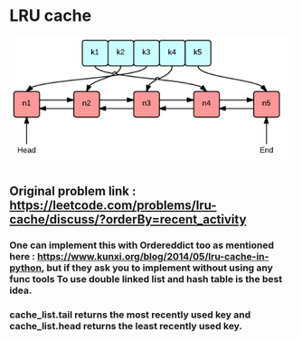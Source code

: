 # LRU cache

![LRU cache](https://github.com/pranavdave893/Leetcode/blob/master/LRUcache_miniproject/0_fOwBd3z0XtHh7WN1.png)

## Original problem link : https://leetcode.com/problems/lru-cache/discuss/?orderBy=recent_activity


### One can implement this with Ordereddict too as mentioned here : https://www.kunxi.org/blog/2014/05/lru-cache-in-python, but if they ask you to implement without using any func tools To use double linked list and hash table is the best idea. 

### cache_list.tail returns the most recently used key and cache_list.head returns the least recently used key. 
